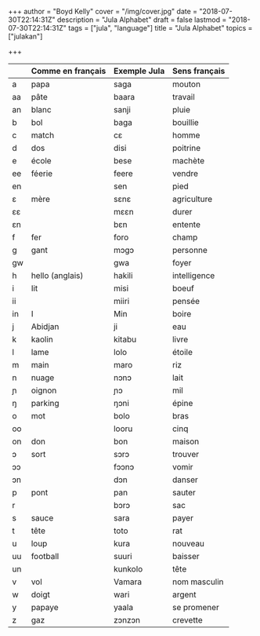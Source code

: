 +++
author = "Boyd Kelly"
cover = "/img/cover.jpg"
date = "2018-07-30T22:14:31Z"
description = "Jula Alphabet"
draft = false
lastmod = "2018-07-30T22:14:31Z"
tags = ["jula", "language"]
title = "Jula Alphabet"
topics = ["julakan"]

+++

|    | Comme en français | Exemple Jula | Sens français |
|----|-------------------|--------------|---------------|
| a  | papa              | saga         | mouton        |
| aa | pâte              | baara        | travail       |
| an | blanc             | sanji        | pluie         |
| b  | bol               | baga         | bouillie      |
| c  | match             | cɛ           | homme         |
| d  | dos               | disi         | poitrine      |
| e  | école             | bese         | machète       |
| ee | féerie            | feere        | vendre        |
| en |                   | sen          | pied          |
| ɛ  | mère              | sɛnɛ         | agriculture   |
| ɛɛ |                   | mɛɛn         | durer         |
| ɛn |                   | bɛn          | entente       |
| f  | fer               | foro         | champ         |
| g  | gant              | mɔgɔ         | personne      |
| gw |                   | gwa          | foyer         |
| h  | hello (anglais)   | hakili       | intelligence  |
| i  | Iit               | misi         | boeuf         |
| ii |                   | miiri        | pensée        |
| in | I                 | Min          | boire         |
| j  | Abidjan           | ji           | eau           |
| k  | kaolin            | kitabu       | livre         |
| l  | lame              | lolo         | étoile        |
| m  | main              | maro         | riz           |
| n  | nuage             | nɔnɔ         | lait          |
| ɲ  | oignon            | ɲɔ           | mil           |
| ŋ  | parking           | ŋɔni         | épine         |
| o  | mot               | bolo         | bras          |
| oo |                   | looru        | cinq          |
| on | don               | bon          | maison        |
| ɔ  | sort              | sɔrɔ         | trouver       |
| ɔɔ |                   | fɔɔnɔ        | vomir         |
| ɔn |                   | dɔn          | danser        |
| p  | pont              | pan          | sauter        |
| r  |                   | bɔrɔ         | sac           |
| s  | sauce             | sara         | payer         |
| t  | tête              | toto         | rat           |
| u  | loup              | kura         | nouveau       |
| uu | football          | suuri        | baisser       |
| un |                   | kunkolo      | tête          |
| v  | vol               | Vamara       | nom masculin  |
| w  | doigt             | wari         | argent        |
| y  | papaye            | yaala        | se promener   |
| z  | gaz               | zɔnzɔn       | crevette      |

